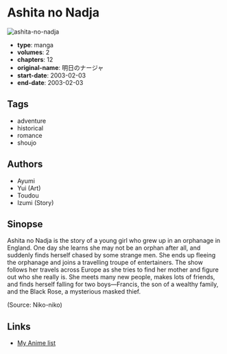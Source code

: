 # Ashita no Nadja

![ashita-no-nadja](https://cdn.myanimelist.net/images/manga/5/67987.jpg)

-   **type**: manga
-   **volumes**: 2
-   **chapters**: 12
-   **original-name**: 明日のナージャ
-   **start-date**: 2003-02-03
-   **end-date**: 2003-02-03

## Tags

-   adventure
-   historical
-   romance
-   shoujo

## Authors

-   Ayumi
-   Yui (Art)
-   Toudou
-   Izumi (Story)

## Sinopse

Ashita no Nadja is the story of a young girl who grew up in an orphanage in England. One day she learns she may not be an orphan after all, and suddenly finds herself chased by some strange men. She ends up fleeing the orphanage and joins a travelling troupe of entertainers. The show follows her travels across Europe as she tries to find her mother and figure out who she really is. She meets many new people, makes lots of friends, and finds herself falling for two boys—Francis, the son of a wealthy family, and the Black Rose, a mysterious masked thief.

(Source: Niko-niko)

## Links

-   [My Anime list](https://myanimelist.net/manga/7282/Ashita_no_Nadja)

